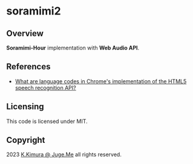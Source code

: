 # soramimi2

## Overview

**Soramimi-Hour** implementation with **Web Audio API**.


## References

- [What are language codes in Chrome's implementation of the HTML5 speech recognition API?](https://stackoverflow.com/questions/14257598/what-are-language-codes-in-chromes-implementation-of-the-html5-speech-recogniti)

## Licensing

This code is licensed under MIT.


## Copyright

2023  [K.Kimura @ Juge.Me](https://github.com/dotnsf) all rights reserved.
